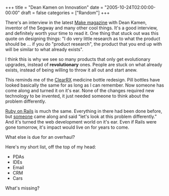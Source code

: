 +++
title = "Dean Kamen on Innovation"
date = "2005-10-24T02:00:00-00:00"
draft = false
categories = ["Random"]
+++

There's an interview in the latest [Make
magazine](http://www.makezine.com/) with Dean Kamen, inventor of the
Segway and many other cool things. It's a good interview, and definitely
worth your time to read it. One thing that stuck out was this quote on
designing things: "I do very little research as to what the product
should be ... if you do "product research", the product that you end up
with will be similar to what already exists".

I think this is why we see so many products that only get evolutionary
upgrades, instead of **revolutionary** ones. People are stuck on what
already exists, instead of being willing to throw it all out and start
anew.

This reminds me of the
[ClearRX](http://www.medgadget.com/archives/2005/04/clearrx_pill_bo.html)
medicine bottle redesign. Pill bottles have looked basically the same
for as long as I can remember. Now someone has come along and turned it
on it's ear. None of the changes required new technology to be invented,
it just needed someone to think about the problem differently.

[Ruby on Rails](http://www.rubyonrails.com) is much the same. Everything
in there had been done before, but
[someone](http://www.loudthinking.com) came along and said "let's look
at this problem differently." And it's turned the web development world
on it's ear. Even if Rails were gone tomorrow, it's impact would live on
for years to come.

What else is due for an overhaul?

Here's my short list, off the top of my head:

-   PDAs
-   IDEs
-   Email
-   CRM
-   Cars

What's missing?

